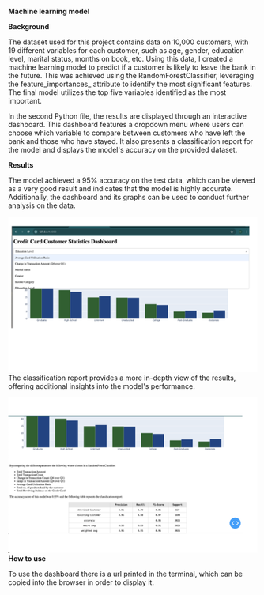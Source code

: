 **Machine learning model**

**Background**

The dataset used for this project contains data on 10,000 customers, with 19 different variables for each customer, 
such as age, gender, education level, marital status, months on book, etc. Using this data, I created a machine learning model 
to predict if a customer is likely to leave the bank in the future. This was achieved using the RandomForestClassifier, 
leveraging the feature_importances_ attribute to identify the most significant features. The final model utilizes the 
top five variables identified as the most important.

In the second Python file, the results are displayed through an interactive dashboard. This dashboard features a 
dropdown menu where users can choose which variable to compare between customers who have left the bank and those who 
have stayed. It also presents a classification report for the model and displays the model's accuracy on the provided dataset.

**Results**

The model achieved a 95% accuracy on the test data, which can be viewed as a very good result and indicates that the model is 
highly accurate. Additionally, the dashboard and its graphs can be used to conduct further analysis on the data. 

![Alt text](https://github.com/Dogman00/Financial-machine-learning-model/blob/main/LINC_Project1.png?raw=true)
The classification report provides a more in-depth view of the results, offering additional insights into the model's performance.

![Alt text](https://github.com/Dogman00/Financial-machine-learning-model/blob/main/LINC_Project2.png?raw=true)
**How to use**

To use the dashboard there is a url printed in the terminal, which can be copied into the browser in order to display it. 
